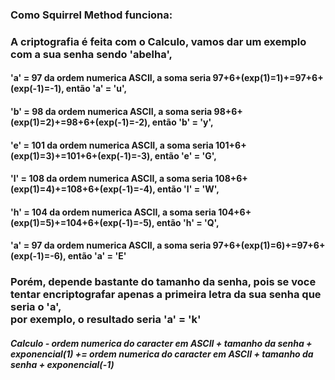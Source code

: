 ### Como Squirrel Method funciona:

### A criptografia é feita com o **Calculo**, vamos dar um exemplo com a sua senha sendo 'abelha',
#### 'a' = 97 da ordem numerica ASCII, a soma seria 97+6+(exp(1)=1)+=97+6+(exp(-1)=-1), então 'a' = 'u',
#### 'b' = 98 da ordem numerica ASCII, a soma seria 98+6+(exp(1)=2)+=98+6+(exp(-1)=-2), então 'b' = 'y',
#### 'e' = 101 da ordem numerica ASCII, a soma seria 101+6+(exp(1)=3)+=101+6+(exp(-1)=-3), então 'e' = 'G',
#### 'l' = 108 da ordem numerica ASCII, a soma seria 108+6+(exp(1)=4)+=108+6+(exp(-1)=-4), então 'l' = 'W',
#### 'h' = 104 da ordem numerica ASCII, a soma seria 104+6+(exp(1)=5)+=104+6+(exp(-1)=-5), então 'h' = 'Q',
#### 'a' = 97 da ordem numerica ASCII, a soma seria 97+6+(exp(1)=6)+=97+6+(exp(-1)=-6), então 'a' = 'E'

### Porém, depende bastante do tamanho da senha, pois se voce tentar encriptografar apenas a primeira letra da sua senha que seria o 'a',<br>por exemplo, o resultado seria 'a' = 'k'

#### *Calculo - ordem numerica do caracter em ASCII + tamanho da senha + exponencial(1) += ordem numerica do caracter em ASCII + tamanho da senha + exponencial(-1)*